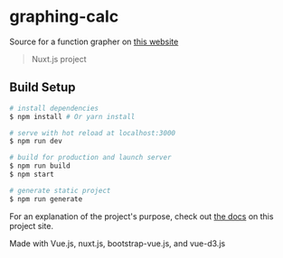# graphing-calc
Source for a function grapher on [this website](https://graphyourfunction.netlify.com/docs)

> Nuxt.js project

## Build Setup

``` bash
# install dependencies
$ npm install # Or yarn install

# serve with hot reload at localhost:3000
$ npm run dev

# build for production and launch server
$ npm run build
$ npm start

# generate static project
$ npm run generate
```

For an explanation of the project's purpose, check out [the docs](https://graphyourfunction.netlify.com/docs) on this project site.

Made with Vue.js, nuxt.js, bootstrap-vue.js, and vue-d3.js
